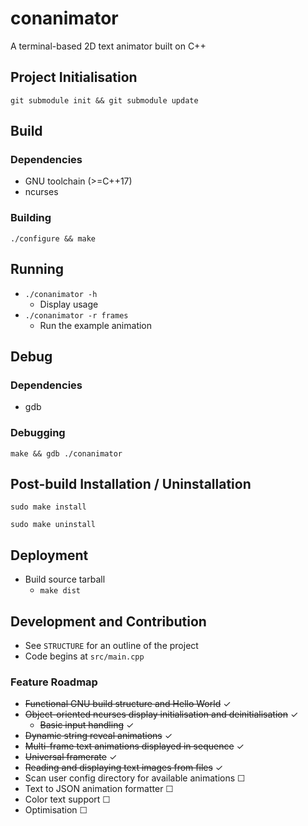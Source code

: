 # conanimator
A terminal-based 2D text animator built on C++

## Project Initialisation
`git submodule init && git submodule update`

## Build
### Dependencies
- GNU toolchain (>=C++17)
- ncurses

### Building
`./configure && make`


## Running
- `./conanimator -h`
    - Display usage
- `./conanimator -r frames`
    - Run the example animation

## Debug
### Dependencies
- gdb

### Debugging
`make && gdb ./conanimator`


## Post-build Installation / Uninstallation
`sudo make install`

`sudo make uninstall`


## Deployment
- Build source tarball
    - `make dist`


## Development and Contribution
- See `STRUCTURE` for an outline of the project
- Code begins at `src/main.cpp`


### Feature Roadmap
- ~~Functional GNU build structure and Hello World~~ &#10003;
- ~~Object-oriented ncurses display initialisation and deinitialisation~~ &#10003;
    - ~~Basic input handling~~ &#10003;
- ~~Dynamic string reveal animations~~ &#10003;
- ~~Multi-frame text animations displayed in sequence~~ &#10003;
- ~~Universal framerate~~ &#10003;
- ~~Reading and displaying text images from files~~  &#10003;
- Scan user config directory for available animations &#9744;
- Text to JSON animation formatter &#9744;
- Color text support &#9744;
- Optimisation &#9744;
